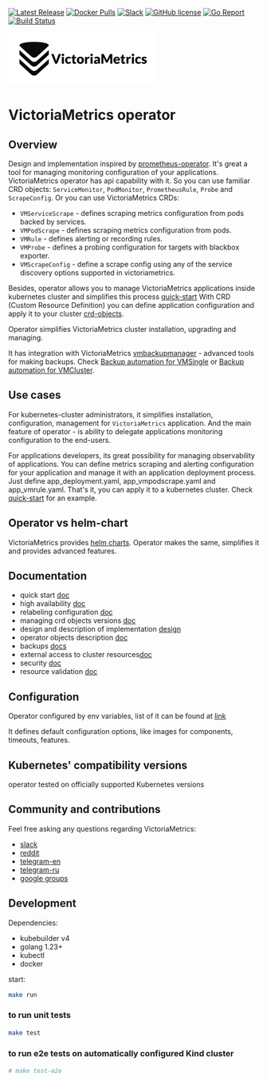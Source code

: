 [![Latest Release](https://img.shields.io/github/release/VictoriaMetrics/operator.svg?style=flat-square)](https://github.com/VictoriaMetrics/operator/releases/latest)
[![Docker Pulls](https://img.shields.io/docker/pulls/victoriametrics/operator.svg?maxAge=604800)](https://hub.docker.com/r/victoriametrics/operator)
[![Slack](https://img.shields.io/badge/join%20slack-%23victoriametrics-brightgreen.svg)](http://slack.victoriametrics.com/)
[![GitHub license](https://img.shields.io/github/license/VictoriaMetrics/operator.svg)](https://github.com/VictoriaMetrics/operator/blob/master/LICENSE)
[![Go Report](https://goreportcard.com/badge/github.com/VictoriaMetrics/operator)](https://goreportcard.com/report/github.com/VictoriaMetrics/operator)
[![Build Status](https://github.com/VictoriaMetrics/VictoriaMetrics/workflows/main/badge.svg)](https://github.com/VictoriaMetrics/operator/actions)

<picture>
  <source srcset="docs/logo_white.webp" media="(prefers-color-scheme: dark)">
  <source srcset="docs/logo.webp" media="(prefers-color-scheme: light)">
  <img src="docs/logo.webp" width="300" alt="VictoriaMetrics logo">
</picture>

# VictoriaMetrics operator

## Overview

 Design and implementation inspired by [prometheus-operator](https://github.com/prometheus-operator/prometheus-operator). It's great a tool for managing monitoring configuration of your applications. VictoriaMetrics operator has api capability with it.
So you can use familiar CRD objects: `ServiceMonitor`, `PodMonitor`, `PrometheusRule`, `Probe` and `ScrapeConfig`. Or you can use VictoriaMetrics CRDs:

- `VMServiceScrape` - defines scraping metrics configuration from pods backed by services.
- `VMPodScrape` - defines scraping metrics configuration from pods.
- `VMRule` - defines alerting or recording rules.
- `VMProbe` - defines a probing configuration for targets with blackbox exporter.
- `VMScrapeConfig` - define a scrape config using any of the service discovery options supported in victoriametrics.

Besides, operator allows you to manage VictoriaMetrics applications inside kubernetes cluster and simplifies this process [quick-start](./docs/quick-start.md)
With CRD (Custom Resource Definition) you can define application configuration and apply it to your cluster [crd-objects](./docs/api.md).

 Operator simplifies VictoriaMetrics cluster installation, upgrading and managing.

 It has integration with VictoriaMetrics [vmbackupmanager](https://docs.victoriametrics.com/vmbackupmanager.html) - advanced tools for making backups. Check [Backup automation for VMSingle](./docs/resources/vmsingle.md#backup-automation) or [Backup automation for VMCluster](./docs/resources/vmcluster.md#backup-automation).

## Use cases

 For kubernetes-cluster administrators, it simplifies installation, configuration, management for `VictoriaMetrics` application. And the main feature of operator -  is ability to delegate applications monitoring configuration to the end-users.

 For applications developers, its great possibility for managing observability of applications. You can define metrics scraping and alerting configuration for your application and manage it with an application deployment process. Just define app_deployment.yaml, app_vmpodscrape.yaml and app_vmrule.yaml. That's it, you can apply it to a kubernetes cluster. Check [quick-start](./docs/quick-start.md) for an example.

## Operator vs helm-chart

VictoriaMetrics provides [helm charts](https://github.com/VictoriaMetrics/helm-charts). Operator makes the same, simplifies it and provides advanced features.

## Documentation

- quick start [doc](https://docs.victoriametrics.com/operator/quick-start/?highlight=quickstart)
- high availability [doc](https://docs.victoriametrics.com/operator/resources/vmalert/?highlight=highavailability#high-availability)
- relabeling configuration [doc](https://docs.victoriametrics.com/operator/relabeling.html)
- managing crd objects versions [doc](https://docs.victoriametrics.com/operator/managing-versions.html)
- design and description of implementation [design](https://docs.victoriametrics.com/operator/design.html)
- operator objects description [doc](https://docs.victoriametrics.com/operator/api.html)
- backups [docs](https://docs.victoriametrics.com/operator/backups.html)
- external access to cluster resources[doc](https://docs.victoriametrics.com/operator/auth.html)
- security [doc](https://docs.victoriametrics.com/operator/security.html)
- resource validation [doc](https://docs.victoriametrics.com/operator/resources-validation.html)

## Configuration

 Operator configured by env variables, list of it can be found at [link](https://docs.victoriametrics.com/operator/vars.html)

 It defines default configuration options, like images for components, timeouts, features.

## Kubernetes' compatibility versions

operator tested on officially supported Kubernetes versions

## Community and contributions

Feel free asking any questions regarding VictoriaMetrics:

- [slack](http://slack.victoriametrics.com/)
- [reddit](https://www.reddit.com/r/VictoriaMetrics/)
- [telegram-en](https://t.me/VictoriaMetrics_en)
- [telegram-ru](https://t.me/VictoriaMetrics_ru1)
- [google groups](https://groups.google.com/forum/#!forum/victorametrics-users)

## Development

Dependencies:

- kubebuilder v4
- golang 1.23+
- kubectl
- docker

start:

```bash
make run
```

### to run unit tests

```bash
make test
```

### to run e2e tests on automatically configured Kind cluster

```bash
# make test-e2e
```
